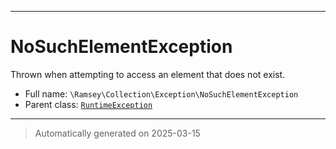 ***

# NoSuchElementException

Thrown when attempting to access an element that does not exist.



* Full name: `\Ramsey\Collection\Exception\NoSuchElementException`
* Parent class: [`RuntimeException`](../../../RuntimeException.md)






***
> Automatically generated on 2025-03-15
